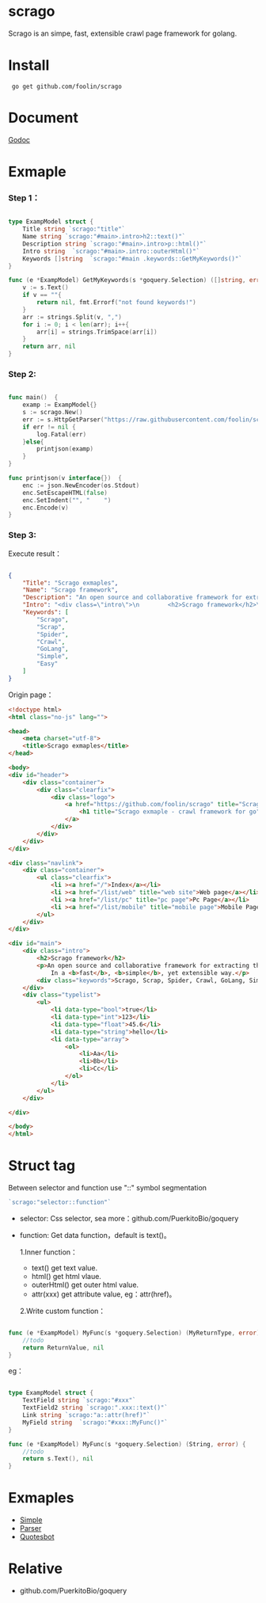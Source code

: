 # scrago

Scrago is an simpe, fast, extensible crawl page framework for golang.


# Install

```
 go get github.com/foolin/scrago
```

# Document

[Godoc](https://godoc.org/github.com/foolin/scrago "go document")

# Exmaple


### Step 1：
```go

type ExampModel struct {
	Title string `scrago:"title"`
	Name string `scrago:"#main>.intro>h2::text()"`
	Description string `scrago:"#main>.intro>p::html()"`
	Intro string  `scrago:"#main>.intro::outerHtml()"`
	Keywords []string  `scrago:"#main .keywords::GetMyKeywords()"`
}

func (e *ExampModel) GetMyKeywords(s *goquery.Selection) ([]string, error) {
	v := s.Text()
	if v == ""{
		return nil, fmt.Errorf("not found keywords!")
	}
	arr := strings.Split(v, ",")
	for i := 0; i < len(arr); i++{
		arr[i] = strings.TrimSpace(arr[i])
	}
	return arr, nil
}

```

### Step 2:
```go

func main()  {
	examp := ExampModel{}
	s := scrago.New()
	err := s.HttpGetParser("https://raw.githubusercontent.com/foolin/scrago/master/example/data/example.html", &examp)
	if err != nil {
		log.Fatal(err)
	}else{
		printjson(examp)
	}
}

func printjson(v interface{})  {
	enc := json.NewEncoder(os.Stdout)
	enc.SetEscapeHTML(false)
	enc.SetIndent("", "    ")
	enc.Encode(v)
}

```

### Step 3:
Execute result：

```json

{
    "Title": "Scrago exmaples",
    "Name": "Scrago framework",
    "Description": "An open source and collaborative framework for extracting the data you need from websites.\n            In a <b>fast</b>, <b>simple</b>, yet extensible way.",
    "Intro": "<div class=\"intro\">\n        <h2>Scrago framework</h2>\n        <p>An open source and collaborative framework for extracting the data you need from websites.\n            In a <b>fast</b>, <b>simple</b>, yet extensible way.</p>\n        <div class=\"keywords\">Scrago, Scrap, Spider, Crawl, GoLang, Simple, Easy</div>\n    </div>",
    "Keywords": [
        "Scrago",
        "Scrap",
        "Spider",
        "Crawl",
        "GoLang",
        "Simple",
        "Easy"
    ]
}

```

Origin page：
```html
<!doctype html>
<html class="no-js" lang="">

<head>
    <meta charset="utf-8">
    <title>Scrago exmaples</title>
</head>

<body>
<div id="header">
    <div class="container">
        <div class="clearfix">
            <div class="logo">
                <a href="https://github.com/foolin/scrago" title="Scrago exmaple">
                    <h1 title="Scrago exmaple - crawl framework for go">Scrago exmaple</h1>
                </a>
            </div>
        </div>
    </div>
</div>

<div class="navlink">
    <div class="container">
        <ul class="clearfix">
            <li ><a href="/">Index</a></li>
            <li ><a href="/list/web" title="web site">Web page</a></li>
            <li ><a href="/list/pc" title="pc page">Pc Page</a></li>
            <li ><a href="/list/mobile" title="mobile page">Mobile Page</a></li>
        </ul>
    </div>
</div>

<div id="main">
    <div class="intro">
        <h2>Scrago framework</h2>
        <p>An open source and collaborative framework for extracting the data you need from websites.
            In a <b>fast</b>, <b>simple</b>, yet extensible way.</p>
        <div class="keywords">Scrago, Scrap, Spider, Crawl, GoLang, Simple, Easy</div>
    </div>
    <div class="typelist">
        <ul>
            <li data-type="bool">true</li>
            <li data-type="int">123</li>
            <li data-type="float">45.6</li>
            <li data-type="string">hello</li>
            <li data-type="array">
                <ol>
                    <li>Aa</li>
                    <li>Bb</li>
                    <li>Cc</li>
                </ol>
            </li>
        </ul>
    </div>

</div>

</body>
</html>
```

# Struct tag
Between selector and function use "::" symbol segmentation
```go
`scrago:"selector::function"`

```
* selector:
  Css selector, sea more：github.com/PuerkitoBio/goquery

* function:
  Get data function，default is text()。

  1.Inner function：
  - text() get text value.
  - html() get html vlaue.
  - outerHtml() get outer html value.
  - attr(xxx) get attribute value, eg：attr(href)。

  2.Write custom function：
```go

func (e *ExampModel) MyFunc(s *goquery.Selection) (MyReturnType, error) {
    //todo
    return ReturnValue, nil
}

```

   eg：
```go

type ExampModel struct {
    TextField string `scrago:"#xxx"`
    TextField2 string `scrago:".xxx::text()"`
    Link string `scrago:"a::attr(href)"`
    MyField string  `scrago:"#xxx::MyFunc()"`
}

func (e *ExampModel) MyFunc(s *goquery.Selection) (String, error) {
    //todo
    return s.Text(), nil
}

```


# Exmaples
 * [Simple](https://github.com/foolin/scrago/tree/master/example/simple "Simple Example")
 * [Parser](https://github.com/foolin/scrago/tree/master/example/parser "Parser Example")
 * [Quotesbot](https://github.com/foolin/scrago/tree/master/example/quotesbot "Quotesbot Example")

# Relative
 * github.com/PuerkitoBio/goquery